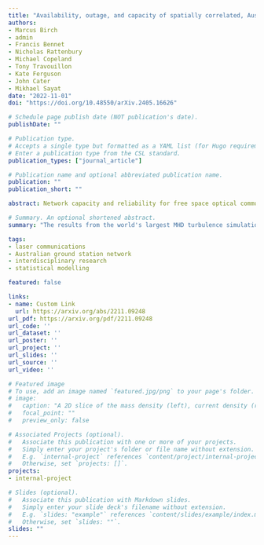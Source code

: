 ```yaml
---
title: "Availability, outage, and capacity of spatially correlated, Australasian free-space optical networks"
authors:
- Marcus Birch
- admin
- Francis Bennet
- Nicholas Rattenbury
- Michael Copeland
- Tony Travouillon
- Kate Ferguson
- John Cater
- Mikhael Sayat
date: "2022-11-01"
doi: "https://doi.org/10.48550/arXiv.2405.16626"

# Schedule page publish date (NOT publication's date).
publishDate: ""

# Publication type.
# Accepts a single type but formatted as a YAML list (for Hugo requirements).
# Enter a publication type from the CSL standard.
publication_types: ["journal_article"]

# Publication name and optional abbreviated publication name.
publication: ""
publication_short: ""

abstract: Network capacity and reliability for free space optical communication (FSOC) is strongly driven by ground station availability, which is dominated by local cloud cover causing an outage. Here, we combine remote sensing data and novel methods to provide a generalized framework for assessing and optimizing optical ground station networks. This work is guided by an example network of eight Australian and New Zealand optical communication ground stations that span approximately 60° in longitude and 20° in latitude. Utilizing time-dependent cloud cover data from five satellites, we present a detailed analysis that determines the network availability and diversity, which showed that the Australasian region is well-suited for an optical network with a 69% average site availability and low spatial cloud cover correlations. Employing methods from computational neuroscience, we provide a Monte Carlo method for sampling the joint probability distribution of site availabilities for an arbitrarily sized and point-wise correlated network of ground stations. Furthermore, we develop a general heuristic for site selection under availability and correlation optimizations and combine it with orbital propagation simulations to compare the data capacity between optimized networks and the example network. We show that the example network may be capable of providing tens of terabits per day to a low Earth orbit satellite and up to 99.97% reliability to geostationary satellites. We therefore used the Australasian region to demonstrate, to the best of our knowledge, novel, generalized tools for assessing and optimizing FSOC ground station networks, as well as the suitability of the region for hosting such a network.

# Summary. An optional shortened abstract.
summary: "The results from the world's largest MHD turbulence simulation are on the arXiv -- everything from cascades, scale-dependent alignment, to anisotropy and plasmoid instabilities."

tags:
- laser communications
- Australian ground station network
- interdisciplinary research
- statistical modelling

featured: false

links:
- name: Custom Link
  url: https://arxiv.org/abs/2211.09248
url_pdf: https://arxiv.org/pdf/2211.09248
url_code: ''
url_dataset: ''
url_poster: ''
url_project: ''
url_slides: ''
url_source: ''
url_video: ''

# Featured image
# To use, add an image named `featured.jpg/png` to your page's folder. 
# image:
#   caption: "A 2D slice of the mass density (left), current density (right) and magnetic field (white streamlines)."
#   focal_point: ""
#   preview_only: false

# Associated Projects (optional).
#   Associate this publication with one or more of your projects.
#   Simply enter your project's folder or file name without extension.
#   E.g. `internal-project` references `content/project/internal-project/index.md`.
#   Otherwise, set `projects: []`.
projects:
- internal-project

# Slides (optional).
#   Associate this publication with Markdown slides.
#   Simply enter your slide deck's filename without extension.
#   E.g. `slides: "example"` references `content/slides/example/index.md`.
#   Otherwise, set `slides: ""`.
slides: ""
---
```


<!-- This work is driven by the results in my [previous paper](/publication/conference-paper/) on LLMs.

{{% callout note %}}
Create your slides in Markdown - click the *Slides* button to check out the example.
{{% /callout %}}

Add the publication's **full text** or **supplementary notes** here. You can use rich formatting such as including [code, math, and images](https://docs.hugoblox.com/content/writing-markdown-latex/). -->
